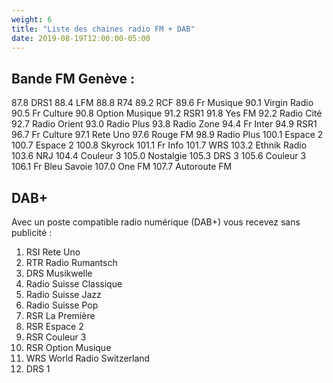 ```yaml
---
weight: 6
title: "Liste des chaines radio FM + DAB"
date: 2019-08-19T12:00:00-05:00
---
```


Bande FM Genève :
---

87.8 	DRS1
88.4 	LFM
88.8 	R74
89.2 	RCF
89.6 	Fr Musique
90.1 	Virgin Radio
90.5 	Fr Culture
90.8 	Option Musique
91.2 	RSR1
91.8 	Yes FM
92.2 	Radio Cité
92.7 	Radio Orient
93.0 	Radio Plus
93.8  Radio Zone
94.4 	Fr Inter
94.9 	RSR1
96.7 	Fr Culture
97.1 	Rete Uno
97.6 	Rouge FM
98.9 	Radio Plus
100.1 Espace 2
100.7 Espace 2
100.8 Skyrock
101.1 Fr Info
101.7 WRS
103.2 Ethnik Radio
103.6 NRJ
104.4 Couleur 3
105.0 Nostalgie
105.3 DRS 3
105.6 Couleur 3
106.1 Fr Bleu Savoie
107.0 One FM
107.7 Autoroute FM

DAB+
---
Avec un poste compatible radio numérique (DAB+) vous recevez sans publicité :

1.	RSI Rete Uno
2.	RTR Radio Rumantsch
3.	DRS Musikwelle
4.	Radio Suisse Classique
5.	Radio Suisse Jazz
6.	Radio Suisse Pop
7.	RSR La Première
8.	RSR Espace 2
9.	RSR Couleur 3
10. RSR Option Musique
11. WRS World Radio Switzerland
12. DRS 1
